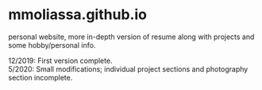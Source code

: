 # mmoliassa.github.io
personal website, more in-depth version of resume along with projects and some hobby/personal info.

12/2019: First version complete.   
5/2020: Small modifications; individual project sections and photography section incomplete.
